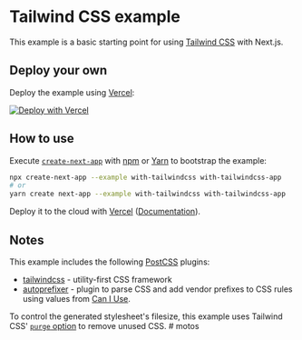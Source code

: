 # Tailwind CSS example

This example is a basic starting point for using [Tailwind CSS](https://tailwindcss.com) with Next.js.

## Deploy your own

Deploy the example using [Vercel](https://vercel.com):

[![Deploy with Vercel](https://vercel.com/button)](https://vercel.com/new/git/external?repository-url=https://github.com/vercel/next.js/tree/canary/examples/with-tailwindcss&project-name=with-tailwindcss&repository-name=with-tailwindcss)

## How to use

Execute [`create-next-app`](https://github.com/vercel/next.js/tree/canary/packages/create-next-app) with [npm](https://docs.npmjs.com/cli/init) or [Yarn](https://yarnpkg.com/lang/en/docs/cli/create/) to bootstrap the example:

```bash
npx create-next-app --example with-tailwindcss with-tailwindcss-app
# or
yarn create next-app --example with-tailwindcss with-tailwindcss-app
```

Deploy it to the cloud with [Vercel](https://vercel.com/new?utm_source=github&utm_medium=readme&utm_campaign=next-example) ([Documentation](https://nextjs.org/docs/deployment)).

## Notes

This example includes the following [PostCSS](https://github.com/postcss/postcss) plugins:

- [tailwindcss](https://tailwindcss.com) - utility-first CSS framework
- [autoprefixer](https://github.com/postcss/autoprefixer) - plugin to parse CSS and add vendor prefixes to CSS rules using values from [Can I Use](https://caniuse.com).

To control the generated stylesheet's filesize, this example uses Tailwind CSS' [`purge` option](https://tailwindcss.com/docs/controlling-file-size/#removing-unused-css) to remove unused CSS.
#   m o t o s  
 